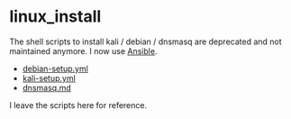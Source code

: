 # linux_install

The shell scripts to install kali / debian / dnsmasq are deprecated and not maintained anymore. I now use [Ansible](playbooks/readme.md).

- [debian-setup.yml](playbooks/debian-setup.yml)
- [kali-setup.yml](playbooks/kali-setup.yml)
- [dnsmasq.md](https://github.com/OlivierProTips/HackNotes/blob/main/dnsmasq.md)

I leave the scripts here for reference.
